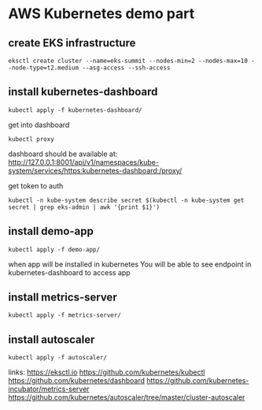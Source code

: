 # AWS Kubernetes demo part

## create EKS infrastructure
```
eksctl create cluster --name=eks-summit --nodes-min=2 --nodes-max=10 --node-type=t2.medium --asg-access --ssh-access
```


## install kubernetes-dashboard
```
kubectl apply -f kubernetes-dashboard/
```

get into dashboard
```
kubectl proxy
```
dashboard should be available at: http://127.0.0.1:8001/api/v1/namespaces/kube-system/services/https:kubernetes-dashboard:/proxy/

get token to auth
```
kubectl -n kube-system describe secret $(kubectl -n kube-system get secret | grep eks-admin | awk '{print $1}')
```

## install demo-app
```
kubectl apply -f demo-app/
```
when app will be installed in kubernetes You will be able to see endpoint in kubernetes-dashboard to access app


## install metrics-server
```
kubectl apply -f metrics-server/
```


## install autoscaler
```
kubectl apply -f autoscaler/
```


links:
https://eksctl.io
https://github.com/kubernetes/kubectl
https://github.com/kubernetes/dashboard
https://github.com/kubernetes-incubator/metrics-server
https://github.com/kubernetes/autoscaler/tree/master/cluster-autoscaler
